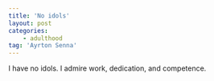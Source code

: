 ```yaml
---
title: 'No idols'
layout: post
categories:
    - adulthood
tag: 'Ayrton Senna'
---
```


I have no idols. I admire work, dedication, and competence.